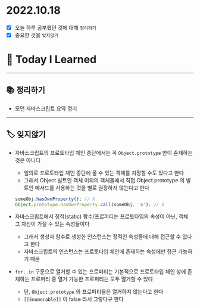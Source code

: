 # 2022.10.18

- [x]  오늘 하루 공부했던 것에 대해 `정리하기`
- [x]  중요한 것을 `잊지않기`

# 🚩 Today I Learned

---

## 📚 정리하기

- 모던 자바스크립트 요약 정리

---

## 🏷 잊지않기

- 자바스크립트의 프로토타입 체인 종단에서는 꼭 `Object.prototype` 만이 존재하는 것은 아니다
    - 임의로 프로토타입 체인 종단에 올 수 있는 객체를 지정할 수도 있다고 한다
    - 그래서 Object 빌트인 객체 이외의 객체들에서 직접 Object.prototype 의 빌트인 메서드를 사용하는 것을 별로 권장하지 않는다고 한다
    
    ```jsx
    someObj.hasOwnProperty(); // X
    Object.prototype.hasOwnProperty.call(someObj, 'a'); // O
    ```
    
- 자바스크립트에서 정적(static) 함수/프로퍼티는 프로토타입의 속성이 아닌, 객체 그 자신이 가질 수 있는 속성들이다
    - 그래서 생성자 함수로 생성한 인스턴스는 정적인 속성들에 대해 접근할 수 없다고 한다
    - 자바스크립트의 인스턴스는 프로토타입 체인에 존재하는 속성에만 접근 가능하기 때문
- `for..in` 구문으로 열거할 수 있는 프로퍼티는 기본적으로 프로토타입 체인 상에 존재하는 프로퍼티 중 열거 가능한 프로퍼티는 모두 열거할 수 있다
    - 단, `Object.prototype` 의 프로퍼티들은 열거하지 않는다고 한다
    - `[[Enumerable]]` 이 false 라서 그렇다구 한다